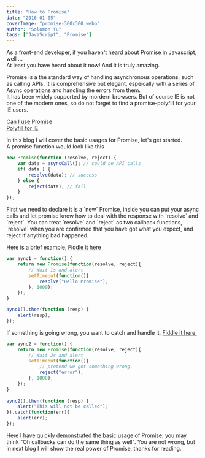 ```yaml
---
title: "How to Promise"
date: "2016-01-05"
coverImage: "promise-300x300.webp"
author: "Solomon Yu"
tags: ["JavaScript", "Promise"]
---
```


As a front-end developer, if you haven't heard about Promise in Javascript, well ...  
At least you have heard about it now! And it is truly amazing.

Promise is a the standard way of handling asynchronous operations, such as calling APIs. It is comprehensive but elegant, espeically with a series of Async operations and handling the errors from them.  
It has been widely supported by mordern browsers. But of course IE is not one of the modern ones, so do not forget to find a promise-polyfill for your IE users.

[Can I use Promise](http://caniuse.com/#feat=promises)  
[Polyfill for IE](https://github.com/taylorhakes/promise-polyfill)

In this blog I will cover the basic usages for Promise, let's get started.  
A promise function would look like this

```javascript
new Promise(function (resolve, reject) {
    var data = asyncCall(); // could be API calls
    if( data ) {
        resolve(data); // success
    } else {
        reject(data); // fail
    }
});
```
First we need to declare it is a \`new\` Promise, inside you can put your async calls and let promise know how to deal with the response with \`resolve\` and \`reject\`. You can treat \`resolve\` and \`reject\` as two callback functions, \`resolve\` when you are confirmed that you have got what you expect, and reject if anything bad happened.

Here is a brief example, [Fiddle it here](https://jsfiddle.net/02fj0cnv/)

```javascript
var aync1 = function() {
    return new Promise(function(resolve, reject){
        // Wait 1s and alert
        setTimeout(function(){
            resolve("Hello Promise");
        }, 1000);
    });
}

aync1().then(function (resp) {
    alert(resp);
});
```

If something is going wrong, you want to catch and handle it, [Fiddle it here.](https://jsfiddle.net/j26ka27w/)

```javascript
var aync2 = function() {
    return new Promise(function(resolve, reject){
        // Wait 2s and alert
        setTimeout(function(){
            // pretend we got something wrong.
            reject("error");
        }, 1000);
    });
}
 
aync2().then(function (resp) {
    alert("This will not be called");
}).catch(function(err){
    alert(err);
});
```

Here I have quickly demonstrated the basic usage of Promise, you may think "Oh callbacks can do the same thing as well". You are not wrong, but in next blog I will show the real power of Promise, thanks for reading.
